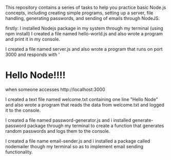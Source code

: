 This repository contains a series of tasks to help you practice basic Node.js concepts, including creating simple programs, setting up a server, file handling, generating passwords, and sending of emails through NodeJS.

firstly: I installed Nodejs package in my system through my terminal (using npm install)
I created a file named hello-world.js and also wrote a program and print it in my console.

I created a file named server.js and also wrote a program that runs on port 3000 and responds with '<h1>Hello Node!!!!</h1> when someone accesses http://localhost:3000

I created a text file named welcome.txt containing one line "Hello Node" and also wrote a program that reads the data from welcome.txt and logged it to the console.

I created a file named password-generator.js and i installed generate-password package through my terminal to create a function that generates random passwords and logs them to the console.

I created a file name email-sender.js and i installed a package called nodemailer though my terminal so as to implement email sending functionality.
